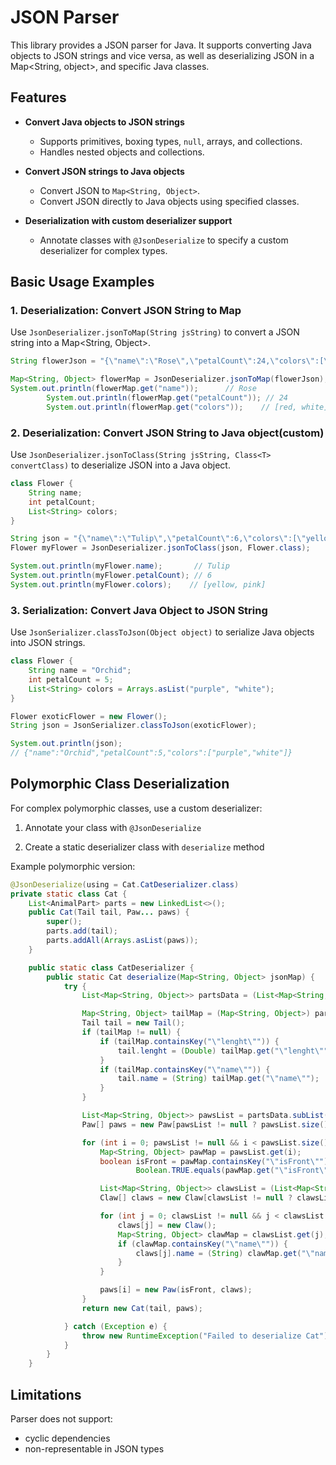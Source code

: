 # JSON Parser

This library provides a JSON parser for Java. It supports converting Java objects to JSON strings and vice versa, as well as deserializing JSON in a Map<String, object>, and specific Java classes.
## Features

- **Convert Java objects to JSON strings**
    - Supports primitives, boxing types, `null`, arrays, and collections.
    - Handles nested objects and collections.

- **Convert JSON strings to Java objects**
    - Convert JSON to `Map<String, Object>`.
    - Convert JSON directly to Java objects using specified classes.

- **Deserialization with custom deserializer support**
    - Annotate classes with `@JsonDeserialize` to specify a custom deserializer for complex types.

## Basic Usage Examples

### 1. Deserialization: Convert JSON String to Map
Use `JsonDeserializer.jsonToMap(String jsString)` to convert a JSON string into a Map<String, Object>.
```java
String flowerJson = "{\"name\":\"Rose\",\"petalCount\":24,\"colors\":[\"red\",\"white\"]}";

Map<String, Object> flowerMap = JsonDeserializer.jsonToMap(flowerJson);
System.out.println(flowerMap.get("name"));      // Rose
        System.out.println(flowerMap.get("petalCount")); // 24
        System.out.println(flowerMap.get("colors"));    // [red, white]
```

### 2. Deserialization: Convert JSON String to Java object(custom)
Use `JsonDeserializer.jsonToClass(String jsString, Class<T> convertClass)` to deserialize JSON into a Java object.
```java
class Flower {
    String name;
    int petalCount;
    List<String> colors;
}

String json = "{\"name\":\"Tulip\",\"petalCount\":6,\"colors\":[\"yellow\",\"pink\"]}";
Flower myFlower = JsonDeserializer.jsonToClass(json, Flower.class);

System.out.println(myFlower.name);       // Tulip
System.out.println(myFlower.petalCount); // 6
System.out.println(myFlower.colors);    // [yellow, pink]
```
### 3. Serialization: Convert Java Object to JSON String
Use `JsonSerializer.classToJson(Object object)` to serialize Java objects into JSON strings.
```java
class Flower {
    String name = "Orchid";
    int petalCount = 5;
    List<String> colors = Arrays.asList("purple", "white");
}

Flower exoticFlower = new Flower();
String json = JsonSerializer.classToJson(exoticFlower);

System.out.println(json);
// {"name":"Orchid","petalCount":5,"colors":["purple","white"]}
```
## Polymorphic Class Deserialization
For complex polymorphic classes, use a custom deserializer:

1. Annotate your class with `@JsonDeserialize`

2. Create a static deserializer class with `deserialize` method

Example polymorphic version:

```java
@JsonDeserialize(using = Cat.CatDeserializer.class)
private static class Cat {
    List<AnimalPart> parts = new LinkedList<>();
    public Cat(Tail tail, Paw... paws) {
        super();
        parts.add(tail);
        parts.addAll(Arrays.asList(paws));
    }

    public static class CatDeserializer {
        public static Cat deserialize(Map<String, Object> jsonMap) {
            try {
                List<Map<String, Object>> partsData = (List<Map<String, Object>>) jsonMap.get("\"parts\"");

                Map<String, Object> tailMap = (Map<String, Object>) partsData.getFirst();
                Tail tail = new Tail();
                if (tailMap != null) {
                    if (tailMap.containsKey("\"lenght\"")) {
                        tail.lenght = (Double) tailMap.get("\"lenght\"");
                    }
                    if (tailMap.containsKey("\"name\"")) {
                        tail.name = (String) tailMap.get("\"name\"");
                    }
                }

                List<Map<String, Object>> pawsList = partsData.subList(1, partsData.size());
                Paw[] paws = new Paw[pawsList != null ? pawsList.size() : 0];

                for (int i = 0; pawsList != null && i < pawsList.size(); i++) {
                    Map<String, Object> pawMap = pawsList.get(i);
                    boolean isFront = pawMap.containsKey("\"isFront\"") &&
                            Boolean.TRUE.equals(pawMap.get("\"isFront\""));

                    List<Map<String, Object>> clawsList = (List<Map<String, Object>>) pawMap.get("\"claws\"");
                    Claw[] claws = new Claw[clawsList != null ? clawsList.size() : 0];

                    for (int j = 0; clawsList != null && j < clawsList.size(); j++) {
                        claws[j] = new Claw();
                        Map<String, Object> clawMap = clawsList.get(j);
                        if (clawMap.containsKey("\"name\"")) {
                            claws[j].name = (String) clawMap.get("\"name\"");
                        }
                    }

                    paws[i] = new Paw(isFront, claws);
                }
                return new Cat(tail, paws);

            } catch (Exception e) {
                throw new RuntimeException("Failed to deserialize Cat");
            }
        }
    }
```
## Limitations
Parser does not support:
- cyclic dependencies
- non-representable in JSON types

